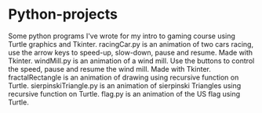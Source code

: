 # Python-projects
Some python programs I've wrote for my intro to gaming course using Turtle graphics and Tkinter.
racingCar.py is an animation of two cars racing, use the arrow keys to speed-up, slow-down, pause and resume. Made with Tkinter.
windMill.py is an animation of a wind mill. Use the buttons to control the speed, pause and resume the wind mill. Made with Tkinter.
fractalRectangle is an animation of drawing using recursive function on Turtle.
sierpinskiTriangle.py is an animation of sierpinski Triangles using recursive function on Turtle.
flag.py is an animation of the US flag using Turtle.